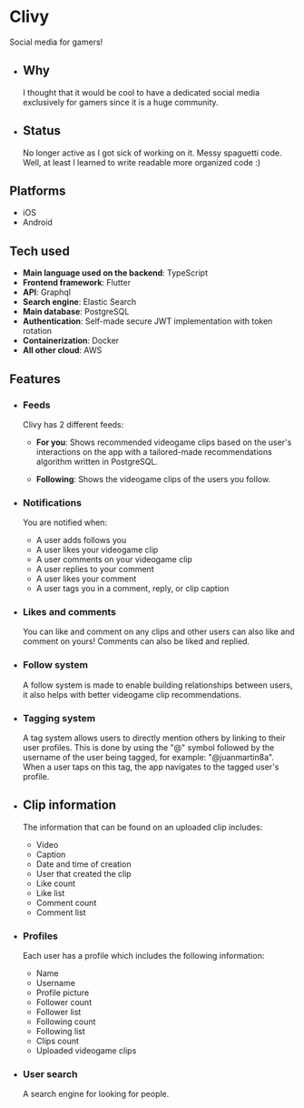 # Clivy
Social media for gamers!

  - ## Why
    I thought that it would be cool to have a dedicated social media exclusively for gamers since it is a huge community.

  - ## Status
    No longer active as I got sick of working on it. Messy spaguetti code. Well, at least I learned to write readable more organized code :)

## Platforms
- iOS
- Android

## Tech used
- **Main language used on the backend**: TypeScript
- **Frontend framework**: Flutter
- **API**: Graphql
- **Search engine**: Elastic Search
- **Main database**: PostgreSQL
- **Authentication**: Self-made secure JWT implementation with token rotation
- **Containerization**: Docker
- **All other cloud**: AWS

## Features
- ### Feeds
  Clivy has 2 different feeds:
  
    - **For you**: Shows recommended videogame clips based on the user's interactions on the app with a tailored-made recommendations algorithm written in PostgreSQL.
  
    - **Following**: Shows the videogame clips of the users you follow.
- ### Notifications
  You are notified when:
    - A user adds follows you
    - A user likes your videogame clip
    - A user comments on your videogame clip
    - A user replies to your comment
    - A user likes your comment
    - A user tags you in a comment, reply, or clip caption
- ### Likes and comments
  You can like and comment on any clips and other users can also like and comment on yours! Comments can also be liked and replied.
- ### Follow system
  A follow system is made to enable building relationships between users, it also helps with better videogame clip recommendations.
- ### Tagging system
  A tag system allows users to directly mention others by linking to their user profiles. This is done by using the "@" symbol followed by the username of the user being tagged, for example: "@juanmartin8a". When a user taps on this tag, the app navigates to the tagged user's profile.
- ## Clip information
  The information that can be found on an uploaded clip includes:
    - Video
    - Caption
    - Date and time of creation
    - User that created the clip
    - Like count
    - Like list
    - Comment count
    - Comment list
- ### Profiles
  Each user has a profile which includes the following information:
  - Name
  - Username
  - Profile picture
  - Follower count
  - Follower list
  - Following count
  - Following list
  - Clips count
  - Uploaded videogame clips  
- ### User search
  A search engine for looking for people.
